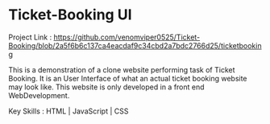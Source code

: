 # Ticket-Booking UI
Project Link : https://github.com/venomviper0525/Ticket-Booking/blob/2a5f6b6c137ca4eacdaf9c34cbd2a7bdc2766d25/ticketbooking

This is a demonstration of a clone website performing task of Ticket Booking. It is an User Interface of what an actual ticket booking website may look like.
This website is only developed in a front end WebDevelopment.


Key Skills : HTML | JavaScript | CSS
